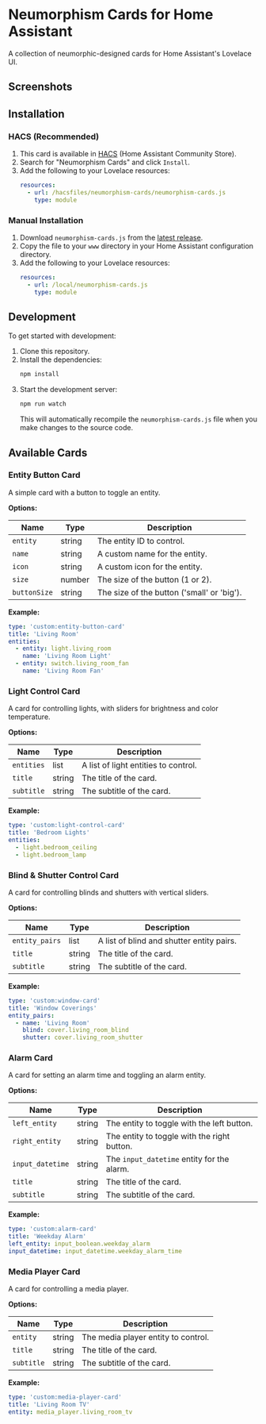 # Neumorphism Cards for Home Assistant

A collection of neumorphic-designed cards for Home Assistant's Lovelace UI.

## Screenshots

<!--
  ADD SCREENSHOTS HERE
  For example:
  ![Light Control Card](https://example.com/light-control-card.png)
-->

## Installation

### HACS (Recommended)

1.  This card is available in [HACS](https://hacs.xyz/) (Home Assistant Community Store).
2.  Search for "Neumorphism Cards" and click `Install`.
3.  Add the following to your Lovelace resources:
    ```yaml
    resources:
      - url: /hacsfiles/neumorphism-cards/neumorphism-cards.js
        type: module
    ```

### Manual Installation

1.  Download `neumorphism-cards.js` from the [latest release](https://github.com/your-username/your-repo-name/releases).
2.  Copy the file to your `www` directory in your Home Assistant configuration directory.
3.  Add the following to your Lovelace resources:
    ```yaml
    resources:
      - url: /local/neumorphism-cards.js
        type: module
    ```

## Development

To get started with development:

1.  Clone this repository.
2.  Install the dependencies:
    ```bash
    npm install
    ```
3.  Start the development server:
    ```bash
    npm run watch
    ```
    This will automatically recompile the `neumorphism-cards.js` file when you make changes to the source code.

## Available Cards

### Entity Button Card

A simple card with a button to toggle an entity.

**Options:**

| Name          | Type   | Description                               |
| ------------- | ------ | ----------------------------------------- |
| `entity`      | string | The entity ID to control.                 |
| `name`        | string | A custom name for the entity.             |
| `icon`        | string | A custom icon for the entity.             |
| `size`        | number | The size of the button (1 or 2).          |
| `buttonSize`  | string | The size of the button ('small' or 'big').|

**Example:**

```yaml
type: 'custom:entity-button-card'
title: 'Living Room'
entities:
  - entity: light.living_room
    name: 'Living Room Light'
  - entity: switch.living_room_fan
    name: 'Living Room Fan'
```

### Light Control Card

A card for controlling lights, with sliders for brightness and color temperature.

**Options:**

| Name       | Type    | Description                               |
| ---------- | ------- | ----------------------------------------- |
| `entities` | list    | A list of light entities to control.      |
| `title`    | string  | The title of the card.                    |
| `subtitle` | string  | The subtitle of the card.                 |

**Example:**

```yaml
type: 'custom:light-control-card'
title: 'Bedroom Lights'
entities:
  - light.bedroom_ceiling
  - light.bedroom_lamp
```

### Blind & Shutter Control Card

A card for controlling blinds and shutters with vertical sliders.

**Options:**

| Name           | Type   | Description                               |
| -------------- | ------ | ----------------------------------------- |
| `entity_pairs` | list   | A list of blind and shutter entity pairs. |
| `title`        | string | The title of the card.                    |
| `subtitle`     | string | The subtitle of the card.                 |

**Example:**

```yaml
type: 'custom:window-card'
title: 'Window Coverings'
entity_pairs:
  - name: 'Living Room'
    blind: cover.living_room_blind
    shutter: cover.living_room_shutter
```

### Alarm Card

A card for setting an alarm time and toggling an alarm entity.

**Options:**

| Name            | Type   | Description                               |
| --------------- | ------ | ----------------------------------------- |
| `left_entity`   | string | The entity to toggle with the left button.|
| `right_entity`  | string | The entity to toggle with the right button.|
| `input_datetime`| string | The `input_datetime` entity for the alarm.|
| `title`         | string | The title of the card.                    |
| `subtitle`      | string | The subtitle of the card.                 |

**Example:**

```yaml
type: 'custom:alarm-card'
title: 'Weekday Alarm'
left_entity: input_boolean.weekday_alarm
input_datetime: input_datetime.weekday_alarm_time
```

### Media Player Card

A card for controlling a media player.

**Options:**

| Name       | Type   | Description                               |
| ---------- | ------ | ----------------------------------------- |
| `entity`   | string | The media player entity to control.       |
| `title`    | string | The title of the card.                    |
| `subtitle` | string | The subtitle of the card.                 |

**Example:**

```yaml
type: 'custom:media-player-card'
title: 'Living Room TV'
entity: media_player.living_room_tv
```